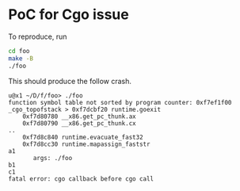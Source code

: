 # PoC for Cgo issue

To reproduce, run

```bash
cd foo
make -B
./foo
```

This should produce the follow crash.

```
u@x1 ~/D/f/foo> ./foo
function symbol table not sorted by program counter: 0xf7ef1f00 _cgo_topofstack > 0xf7dcbf20 runtime.goexit
    0xf7d80780 __x86.get_pc_thunk.ax
    0xf7d80790 __x86.get_pc_thunk.cx
..
    0xf7d8c840 runtime.evacuate_fast32
    0xf7d8cc30 runtime.mapassign_faststr
a1
       args: ./foo
b1
c1
fatal error: cgo callback before cgo call
```
